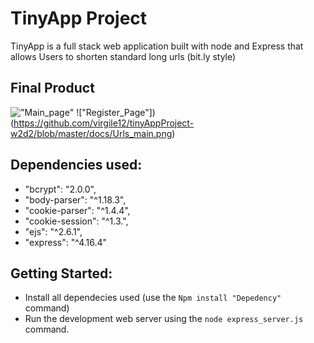 # TinyApp Project

 TinyApp is a full stack web application built with node and Express that allows Users to shorten standard long urls (bit.ly style)

## Final Product

!["Main_page"](https://github.com/virgile12/tinyAppProject-w2d2/blob/master/docs/Urls_Register.png)
!["Register_Page"])(https://github.com/virgile12/tinyAppProject-w2d2/blob/master/docs/Urls_main.png)

## Dependencies used: 

- "bcrypt": "2.0.0", 
- "body-parser": "^1.18.3",
- "cookie-parser": "^1.4.4", 
- "cookie-session": "^1.3.", 
- "ejs": "^2.6.1", 
- "express": "^4.16.4"

## Getting Started:

- Install all dependecies used (use the `Npm install "Depedency"` command)
- Run the development web server using the `node express_server.js` command.
